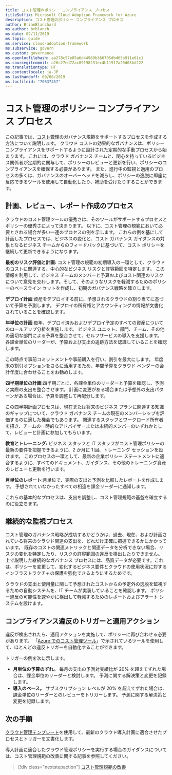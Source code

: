 ```yaml
---
title: コスト管理のポリシー コンプライアンス プロセス
titleSuffix: Microsoft Cloud Adoption Framework for Azure
description: コスト管理のポリシー コンプライアンス プロセス
author: BrianBlanchard
ms.author: brblanch
ms.date: 02/11/2019
ms.topic: guide
ms.service: cloud-adoption-framework
ms.subservice: govern
ms.custom: governance
ms.openlocfilehash: aa278c57e85a6d44969b366705dbd65b911e61c1
ms.sourcegitcommit: a26c27ed72ac89198231ec4b11917a20d03bd222
ms.translationtype: HT
ms.contentlocale: ja-JP
ms.lasthandoff: 09/06/2019
ms.locfileid: "70837457"
---
```

# <a name="cost-management-policy-compliance-processes"></a>コスト管理のポリシー コンプライアンス プロセス

この記事では、[コスト管理](./index.md)のガバナンス規範をサポートするプロセスを作成する方法について説明します。 クラウド コストの効果的なガバナンスは、ポリシー コンプライアンスをサポートするように設計された定期的な手動プロセスから始まります。 これには、クラウド ガバナンス チームと、関心を持っているビジネス関係者が定期的に関与して、ポリシーのレビューと更新を行い、ポリシーのコンプライアンスを確保する必要があります。 また、進行中の監視と適用のプロセスの多くは、ガバナンスのオーバーヘッドを減らし、ポリシーの逸脱に即座に反応できるツールを使用して自動化したり、補助を受けたりすることができます。

## <a name="planning-review-and-reporting-processes"></a>計画、レビュー、レポート作成のプロセス

クラウドのコスト管理ツールの優秀さは、そのツールがサポートするプロセスとポリシーの優秀さによって決まります。 以下に、コスト管理の規範において必要とされる場合が多い一連のプロセスの例を示します。 これらの例を基にして計画したプロセスでは、ビジネスの変化と、コスト ガバナンス ガイダンスの対象となるビジネス チームからのフィードバックに基づいて、コスト ポリシーを継続して更新できるようになります。

**最初のリスク評価と計画:** コスト管理の規範の初期導入の一環として、クラウドのコストに関連する、中心的なビジネス リスクと許容範囲を特定します。 この情報を利用して、ビジネス チームのメンバーと予算およびコスト関連のリスクについて意見を交わします。そして、そのようなリスクを軽減するためのポリシーのベースライン セットを作成し、初期のガバナンス戦略を確立します。

**デプロイ計画**:資産をデプロイする前に、予想されるクラウドの割り当てに基づいて予算を予測します。 デプロイの所有権とアカウンティングの情報が文書化されていることを確認します。

**年単位の計画**:毎年、デプロイ済みおよびデプロイ予定のすべての資産についてのロールアップ分析を実施します。 ビジネス ユニット、部門、チーム、その他の適切な部門による予算を整合させて、セルフサービスの導入を支援します。 各課金単位のリーダーが、予算および支出の追跡方法を認識していることを確認します。

この時点で事前コミットメントや事前購入を行い、割引を最大にします。 年度末の割引オプションをさらに活用するため、年間予算をクラウド ベンダーの会計年度に合わせることをお勧めします。

**四半期単位の計画**:四半期ごとに、各課金単位のリーダーと予算を確認し、予測と実際の支出を整合させます。 計画に変更がある場合または予想外の支出パターンがある場合は、予算を調整して再配分します。

この四半期計画プロセスは、現在または将来のビジネス プランに関連する知識のギャップについて、クラウド ガバナンス チームの現在のメンバーシップを評価するのに適した機会でもあります。 関連するスタッフとワークロード所有者を招き、チームの一時的なアドバイザーまたは永続的メンバーのいずれかとして、レビューと計画に参加してもらいます。

**教育とトレーニング:** ビジネス スタッフと IT スタッフがコスト管理ポリシーの最新の要件を把握できるように、2 か月に 1 回、トレーニング セッションを設けます。 このプロセスの一環として、最新の企業ポリシー ステートメントに適合するように、すべてのドキュメント、ガイダンス、その他のトレーニング資産のレビューと更新を行います。

**月単位のレポート**:月単位で、実際の支出と予測を比較したレポートを作成します。 予想されていなかったすべての相違を課金リーダーに通知します。

これらの基本的なプロセスは、支出を調整し、コスト管理規範の基盤を確立するのに役立ちます。

## <a name="ongoing-monitoring-processes"></a>継続的な監視プロセス

コスト管理のガバナンス戦略が成功するかどうかは、過去、現在、および計画されている将来のクラウド関連の支出を、どれだけ正確に把握できるかにかかっています。 既存のコストの関連メトリックと関連データを分析できない場合、リスクの変化を特定したり、リスクの許容範囲の違反を検出したりできません。 上で説明した継続的なガバナンス プロセスには、品質データが必要です。これは、ポリシーを変更して、変化するビジネス要件とクラウドの使用状況に対するインフラストラクチャの保護を強化できるようにするためです。

クラウドの支出と使用量に関して予想されたコストからの予定外の逸脱を監視するための自動システムを、IT チームが実装していることを確認します。 ポリシー違反の可能性を速やかに検出して軽減するためのレポートおよびアラート システムを設けます。

## <a name="compliance-violation-triggers-and-enforcement-actions"></a>コンプライアンス違反のトリガーと適用アクション

違反が検出されたら、適用アクションを実施して、ポリシーに再び合わせる必要があります。 「[Azure でのコスト管理ツール](toolchain.md)」で示されているツールを使用して、ほとんどの違反トリガーを自動化することができます。

トリガーの例を次に示します。

- **月単位の予算のずれ。** 毎月の支出の予測対実績比が 20% を超えてずれた場合は、課金単位のリーダーと検討します。 予測に関する解決策と変更を記録します。
- **導入のペース。** サブスクリプション レベルが 20% を超えてずれた場合は、課金単位のリーダーとのレビューをトリガーします。 予測に関する解決策と変更を記録します。

## <a name="next-steps"></a>次の手順

[クラウド管理テンプレート](./template.md)を使用して、最新のクラウド導入計画に適合させたプロセスとトリガーを文書化します。

導入計画に適合したクラウド管理ポリシーを実行する場合のガイダンスについては、コスト管理規範の改善に関する記事を参照してください。

> [!div class="nextstepaction"]
> [コスト管理規範の改善](./discipline-improvement.md)

